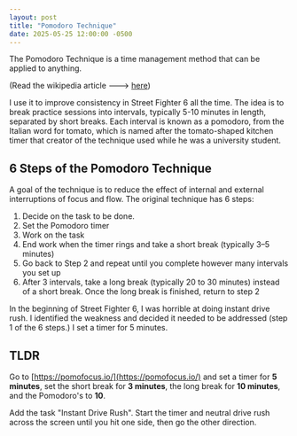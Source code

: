 ```yaml
---
layout: post
title: "Pomodoro Technique"
date: 2025-05-25 12:00:00 -0500
---
```


The Pomodoro Technique is a time management method that can be applied to anything.

(Read the wikipedia article ---> [here](https://en.wikipedia.org/wiki/Pomodoro_Technique#Tools))

I use it to improve consistency in Street Fighter 6 all the time. The idea is to break practice sessions into intervals, typically 5-10 minutes in length, separated by short breaks. Each interval is known as a pomodoro, from the Italian word for tomato, which is named after the tomato-shaped kitchen timer that creator of the technique used while he was a university student.

## <a name="SixSteps"></a>6 Steps of the Pomodoro Technique

A goal of the technique is to reduce the effect of internal and external interruptions of focus and flow. The original technique has 6 steps:

1. Decide on the task to be done.
2. Set the Pomodoro timer
3. Work on the task
4. End work when the timer rings and take a short break (typically 3–5 minutes)
5. Go back to Step 2 and repeat until you complete however many intervals you set up
6. After 3 intervals, take a long break (typically 20 to 30 minutes) instead of a short break. Once the long break is finished, return to step 2

In the beginning of Street Fighter 6, I was horrible at doing instant drive rush. I identified the weakness and decided it needed to be addressed (step 1 of the 6 steps.) I set a timer for 5 minutes.


## <a name="TLDR"></a>TLDR

Go to [https://pomofocus.io/](https://pomofocus.io/) and set a timer for **5 minutes**, set the short break for **3 minutes**, the long break for **10 minutes**, and the Pomodoro's to **10**.

Add the task "Instant Drive Rush". Start the timer and neutral drive rush across the screen until you hit one side, then go the other direction.
